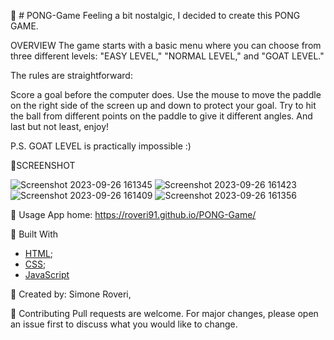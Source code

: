 👾 # PONG-Game
Feeling a bit nostalgic, I decided to create this PONG GAME.

OVERVIEW
The game starts with a basic menu where you can choose from three different levels: "EASY LEVEL," "NORMAL LEVEL," and "GOAT LEVEL."

The rules are straightforward:

Score a goal before the computer does.
Use the mouse to move the paddle on the right side of the screen up and down to protect your goal.
Try to hit the ball from different points on the paddle to give it different angles.
And last but not least, enjoy!

P.S. GOAT LEVEL is practically impossible :)

📱SCREENSHOT

![Screenshot 2023-09-26 161345](https://github.com/Roveri91/PONG-Game/assets/105217392/b895dda4-58d0-40df-8fbd-c4d51cf7de14)
![Screenshot 2023-09-26 161423](https://github.com/Roveri91/PONG-Game/assets/105217392/181aec62-fd57-42f5-b3bc-e0f2921f3ea7)
![Screenshot 2023-09-26 161409](https://github.com/Roveri91/PONG-Game/assets/105217392/25a01998-04ed-4608-9a74-2588872baebb)
![Screenshot 2023-09-26 161356](https://github.com/Roveri91/PONG-Game/assets/105217392/11991816-66f8-4cd3-a43e-b237621d5da0)


📕 Usage
App home: https://roveri91.github.io/PONG-Game/

🔨 Built With
+ [HTML](https://developer.mozilla.org/en-US/docs/Web/HTML);
+ [CSS](https://developer.mozilla.org/en-US/docs/Web/CSS);
+ [JavaScript](https://developer.mozilla.org/en-US/docs/Web/JavaScript)

🗿 Created by:
Simone Roveri,

💅 Contributing
Pull requests are welcome. For major changes, please open an issue first to discuss what you would like to change.
